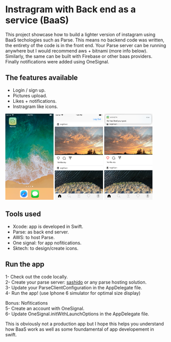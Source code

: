 # Instragram with Back end as a service (BaaS)

  This project showcase how to build a lighter version of instagram using BaaS techologies such as Parse. This means no backend code was written, the entirety of the code is in the front end. Your Parse server can be running anywhere but I would recommend aws + bitnami (more info below). Similarly, the same can be built with Firebase or other baas providers. 
  Finally notifications were added using OneSignal.  


## The features available
* Login / sign up.  
* Pictures upload.  
* Likes + notifications.   
* Instragram like icons.  

<img src="screenshots/icon.png" width="30%"> <img src="screenshots/homescreen.png" width="30%"> <img src="screenshots/notification.PNG" width="30%">

## Tools used
* Xcode: app is developed in Swift.  
* Parse: as back end server.  
* AWS: to host Parse.  
* One signal: for app nofitications.  
* Sktech: to design/create icons.  

## Run the app
1- Check out the code locally.  
2- Create your parse server:  [sashido](https://www.sashido.io/)  or any parse hosting solution.  
3- Update your ParseClientConfiguration in the AppDelegate file.  
4- Run the app! (use Iphone 6 simulator for optimal size display)
  
Bonus: Nofitications  
5- Create an account with OneSignal.  
6- Update OneSignal.initWithLaunchOptions in the AppDelegate file.  

This is obviously not a production app but I hope this helps you understand how BaaS work as well as some foundamental of app developement in swift.
